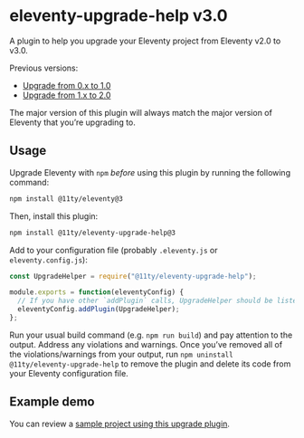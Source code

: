 # eleventy-upgrade-help v3.0

A plugin to help you upgrade your Eleventy project from Eleventy v2.0 to v3.0.

Previous versions:

* [Upgrade from 0.x to 1.0](https://github.com/11ty/eleventy-upgrade-help/tree/v1.x)
* [Upgrade from 1.x to 2.0](https://github.com/11ty/eleventy-upgrade-help/tree/v2.x)

The major version of this plugin will always match the major version of Eleventy that you’re upgrading to.

## Usage

Upgrade Eleventy with `npm` _before_ using this plugin by running the following command:

```bash
npm install @11ty/eleventy@3
```

Then, install this plugin:

```bash
npm install @11ty/eleventy-upgrade-help@3
```

Add to your configuration file (probably `.eleventy.js` or `eleventy.config.js`):

```js
const UpgradeHelper = require("@11ty/eleventy-upgrade-help");

module.exports = function(eleventyConfig) {
  // If you have other `addPlugin` calls, UpgradeHelper should be listed last.
  eleventyConfig.addPlugin(UpgradeHelper);
};
```

Run your usual build command (e.g. `npm run build`) and pay attention to the output.
Address any violations and warnings. Once you’ve removed all of the violations/warnings from your output, run `npm uninstall @11ty/eleventy-upgrade-help` to remove the plugin and delete its code from your Eleventy configuration file.

## Example demo

You can review a [sample project using this upgrade plugin](https://github.com/11ty/demo-eleventy-upgrade-help).
